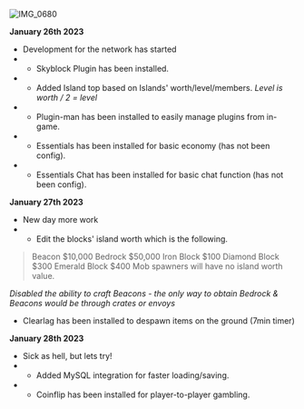 ![IMG_0680](https://user-images.githubusercontent.com/123784905/215232367-05cf3fb4-4b02-4ad8-91c5-a3324dca717f.png)

**January 26th 2023**
* Development for the network has started 
* * Skyblock Plugin has been installed.
* * Added Island top based on Islands' worth/level/members. *Level is worth / 2 = level*
* * Plugin-man has been installed to easily manage plugins from in-game.
* * Essentials has been installed for basic economy (has not been config).
* * Essentials Chat has been installed for basic chat function (has not been config).

**January 27th 2023**
* New day more work
* * Edit the blocks' island worth which is the following.
> Beacon $10,000
> Bedrock $50,000
> Iron Block $100
> Diamond Block $300
> Emerald Block $400
> Mob spawners will have no island worth value.

*Disabled the ability to craft Beacons - the only way to obtain Bedrock & Beacons would be through crates or envoys*

* Clearlag has been installed to despawn items on the ground (7min timer)

**January 28th 2023**
* Sick as hell, but lets try!
* * Added MySQL integration for faster loading/saving.
* * Coinflip has been installed for player-to-player gambling.
